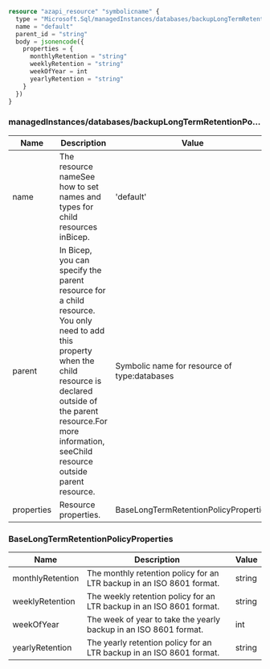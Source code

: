 ```terraform
resource "azapi_resource" "symbolicname" {
  type = "Microsoft.Sql/managedInstances/databases/backupLongTermRetentionPolicies@2022-05-01-preview"
  name = "default"
  parent_id = "string"
  body = jsonencode({
    properties = {
      monthlyRetention = "string"
      weeklyRetention = "string"
      weekOfYear = int
      yearlyRetention = "string"
    }
  })
}

```

### managedInstances/databases/backupLongTermRetentionPo...

| Name | Description | Value |
|-|-|-|
| name | The resource nameSee how to set names and types for child resources inBicep. | 'default' |
| parent | In Bicep, you can specify the parent resource for a child resource. You only need to add this property when the child resource is declared outside of the parent resource.For more information, seeChild resource outside parent resource. | Symbolic name for resource of type:databases |
| properties | Resource properties. | BaseLongTermRetentionPolicyProperties |


### BaseLongTermRetentionPolicyProperties

| Name | Description | Value |
|-|-|-|
| monthlyRetention | The monthly retention policy for an LTR backup in an ISO 8601 format. | string |
| weeklyRetention | The weekly retention policy for an LTR backup in an ISO 8601 format. | string |
| weekOfYear | The week of year to take the yearly backup in an ISO 8601 format. | int |
| yearlyRetention | The yearly retention policy for an LTR backup in an ISO 8601 format. | string |


